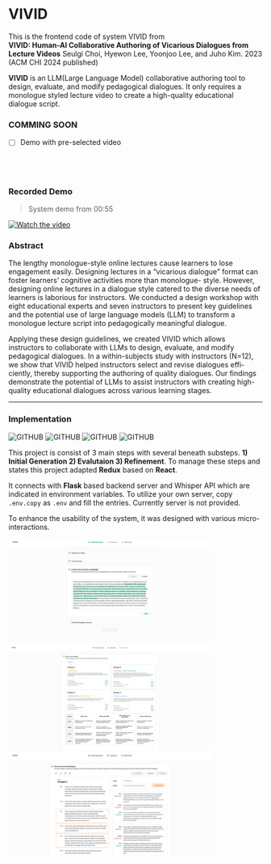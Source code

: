 # VIVID

This is the frontend code of system VIVID from
<br /> **VIVID: Human-AI Collaborative Authoring of Vicarious Dialogues
from Lecture Videos** Seulgi Choi, Hyewon Lee, Yoonjoo Lee, and Juho Kim. 2023
(ACM CHI 2024 published)

**VIVID** is an LLM(Large Language Model) collaborative authoring tool to design, evaluate, and modify pedagogical dialogues. It only requires a monologue styled lecture video to create a high-quality educational dialogue script.

### COMMING SOON

- [ ] Demo with pre-selected video

## <br />

### Recorded Demo

> System demo from 00:55

[![Watch the video](https://img.youtube.com/vi/jLzCfplTRbs/default.jpg)](https://youtu.be/jLzCfplTRbs)

### Abstract

The lengthy monologue-style online lectures cause learners to lose engagement easily. Designing lectures in a “vicarious dialogue” format can foster learners’ cognitive activities more than monologue- style. However, designing online lectures in a dialogue style catered to the diverse needs of learners is laborious for instructors. We conducted a design workshop with eight educational experts and seven instructors to present key guidelines and the potential use of large language models (LLM) to transform a monologue lecture script into pedagogically meaningful dialogue.

Applying these design guidelines, we created VIVID which allows instructors to collaborate with LLMs to design, evaluate, and modify pedagogical dialogues. In a within-subjects study with instructors (N=12), we show that VIVID helped instructors select and revise dialogues effi- ciently, thereby supporting the authoring of quality dialogues. Our findings demonstrate the potential of LLMs to assist instructors with creating high-quality educational dialogues across various learning stages.

---

### Implementation

![GITHUB](https://img.shields.io/badge/Typescript-3178C6?style=for-the-badge&logo=typescript&logoColor=white)
![GITHUB](https://img.shields.io/badge/React-61DAFB?style=for-the-badge&logo=react&logoColor=black)
![GITHUB](https://img.shields.io/badge/Redux-764ABC?style=for-the-badge&logo=redux&logoColor=white)
![GITHUB](https://img.shields.io/badge/OpenAI-412991?style=for-the-badge&logo=openai&logoColor=white)

This project is consist of 3 main steps with several beneath substeps. **1) Initial Generation 2) Evalutaion 3) Refinement**. To manage these steps and states this project adapted **Redux** based on **React**.

It connects with **Flask** based backend server and Whisper API which are indicated in environment variables. To utilize your own server, copy `.env.copy` as `.env` and fill the entries.
Currently server is not provided.

To enhance the usability of the system, it was designed with various micro-interactions.

<img src="src/assets/readme-preview1.png" width="80%" />
<img src="src/assets/readme-preview2.png" width="80%" />
<img src="src/assets/readme-preview3.png" width="80%" />
